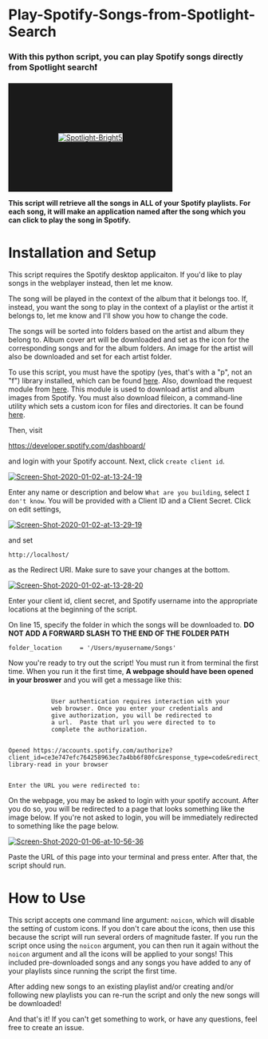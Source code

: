 # Play-Spotify-Songs-from-Spotlight-Search

### With this python script, you can play Spotify songs directly from Spotlight search:heavy_exclamation_mark:

<a href="https://ibb.co/tBQWfCt"><img src="https://i.ibb.co/b1Q8hdZ/Spotlight-Bright5.gif" alt="Spotlight-Bright5" border="100"></a>

**This script will retrieve all the songs in ALL of your Spotify playlists. For each song, it will make an application named after the song which you can click to play the song in Spotify.**

# Installation and Setup

This script requires the Spotify desktop applicaiton. If you'd like to play songs in the webplayer instead, then let me know.

The song will be played in the context of the album that it belongs too. If, instead, you want the song to play in the context of a playlist or the artist it belongs to, let me know and I'll show you how to change the code. 

The songs will be sorted into folders based on the artist and album they belong to. Album cover art will be downloaded and set as the icon for the corresponding songs and for the album folders. An image for the artist will also be downloaded and set for each artist folder.

To use this script, you must have the spotipy (yes, that's with a "p", not an "f") library installed, which can be found [here](https://github.com/plamere/spotipy).
Also, download the request module from [here](https://github.com/andrewp-as-is/request.py). This module is used to download artist and album images from Spotify. You must also download fileicon, a command-line utility which sets a custom icon for files and directories. It can be found [here](https://github.com/mklement0/fileicon).

Then, visit

https://developer.spotify.com/dashboard/

and login with your Spotify account. Next, click `create client id`.  

<a href="https://ibb.co/0DJBt4G"><img src="https://i.ibb.co/4mNsdvV/Screen-Shot-2020-01-02-at-13-24-19.png" alt="Screen-Shot-2020-01-02-at-13-24-19" border="0"></a>

Enter any name or description and below `What are you building`, select `I don't know`. You will be provided with a Client ID and a Client Secret. Click on edit settings, 

<a href="https://ibb.co/MZ250x4"><img src="https://i.ibb.co/Xj2kRrg/Screen-Shot-2020-01-02-at-13-29-19.png" alt="Screen-Shot-2020-01-02-at-13-29-19" border="0"></a>

and set 
```
http://localhost/
```
as the Redirect URI. Make sure to save your changes at the bottom.

<a href="https://ibb.co/zFmhVjh"><img src="https://i.ibb.co/KD5jxRj/Screen-Shot-2020-01-02-at-13-28-20.png" alt="Screen-Shot-2020-01-02-at-13-28-20" border="0"></a>

Enter your client id, client secret, and Spotify username into the appropriate locations at the beginning of the script.


On line 15, specify the folder in which the songs will be downloaded to.
**DO NOT ADD A FORWARD SLASH TO THE END OF THE FOLDER PATH**
```
folder_location     = '/Users/myusername/Songs'
```


Now you're ready to try out the script! You must run it from terminal the first time.  When you run it the first time, **A webpage should have been opened in your broswer** and you will get a message like this:
```

            User authentication requires interaction with your
            web browser. Once you enter your credentials and
            give authorization, you will be redirected to
            a url.  Paste that url you were directed to to
            complete the authorization.

        
Opened https://accounts.spotify.com/authorize?client_id=ce3e747efc764258963ec7a4bb6f80fc&response_type=code&redirect_uri=http%3A%2F%2Flocalhost%2F&scope=user-library-read in your browser


Enter the URL you were redirected to: 
```

On the webpage, you may be asked to login with your spotify account. After you do so, you will be redirected to a page that looks something like the image below. If you're not asked to login, you will be immediately redirected to something like the page below.

<a href="https://ibb.co/GFR5JTX"><img src="https://i.ibb.co/KmWrGwY/Screen-Shot-2020-01-06-at-10-56-36.png" alt="Screen-Shot-2020-01-06-at-10-56-36" border="0"></a>

Paste the URL of this page into your terminal and press enter. After that, the script should run. 

# How to Use

This script accepts one command line argument: `noicon`, which will disable the setting of custom icons. If you don't care about the icons, then use this because the script will run several orders of magnitude faster. If you run the script once using the `noicon` argument, you can then run it again without the `noicon` argument and all the icons will be applied to your songs! This included pre-downloaded songs and any songs you have added to any of your playlists since running the script the first time. 

After adding new songs to an existing playlist and/or creating and/or following new playlists you can re-run the script and only the new songs will be downloaded! 


And that's it! If you can't get something to work, or have any questions, feel free to create an issue.
